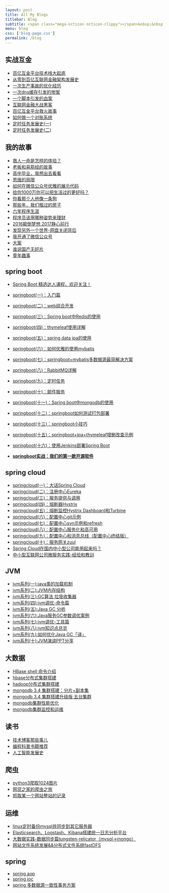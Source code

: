 ```yaml
---
layout: post
title: All My Blogs
titlebar: Blog
subtitle: <span class="mega-octicon octicon-clippy"></span>&nbsp;&nbsp; Take notes about everything new
menu: blog
css: ['blog-page.css']
permalink: /blog
---
```



## 实战互金

- [百亿互金平台技术栈大起底](https://huangfeifei.github.io/arch/2017/06/30/technology-stack.html)
- [从零到百亿互联网金融架构发展史](https://huangfeifei.github.io/%E6%9E%B6%E6%9E%84/2017/01/10/%E4%BB%8E%E9%9B%B6%E5%88%B0%E7%99%BE%E4%BA%BF%E4%BA%92%E8%81%94%E7%BD%91%E9%87%91%E8%9E%8D%E6%9E%B6%E6%9E%84%E5%8F%91%E5%B1%95%E5%8F%B2.html)
- [一次生产事故的优化经历](https://huangfeifei.github.io/%E4%BC%98%E5%8C%96/2017/02/06/%E4%B8%80%E6%AC%A1%E7%94%9F%E4%BA%A7%E4%BA%8B%E6%95%85%E7%9A%84%E4%BC%98%E5%8C%96%E7%BB%8F%E5%8E%86.html)  
- [一次dns缓存引发的惨案](https://huangfeifei.github.io/%E4%BC%98%E5%8C%96/2017/02/09/%E4%B8%80%E6%AC%A1dns%E7%BC%93%E5%AD%98%E5%BC%95%E5%8F%91%E7%9A%84%E6%83%A8%E6%A1%88.html)  
- [一个脚本引发的血案](https://huangfeifei.github.io/%E4%BC%98%E5%8C%96/2017/02/12/%E4%B8%80%E4%B8%AA%E8%84%9A%E6%9C%AC%E5%BC%95%E5%8F%91%E7%9A%84%E8%A1%80%E6%A1%88.html)  
- [互联网金融大战黑客](https://huangfeifei.github.io/%E4%BC%98%E5%8C%96/2017/02/15/%E4%BA%92%E8%81%94%E7%BD%91%E9%87%91%E8%9E%8D%E5%A4%A7%E6%88%98%E9%BB%91%E5%AE%A2.html)  
- [百亿互金平台救火故事](https://huangfeifei.github.io/%E4%BC%98%E5%8C%96/2017/02/16/%E7%99%BE%E4%BA%BF%E4%BA%92%E9%87%91%E5%B9%B3%E5%8F%B0%E6%95%91%E7%81%AB%E6%95%85%E4%BA%8B.html)  
- [如何做一个对账系统](https://huangfeifei.github.io/pay/2017/06/13/reconciliation-system.html)  
- [定时任务发展史(一)](https://huangfeifei.github.io/java/2017/06/28/timer-task-develop-1.html)  
- [定时任务发展史(二)](https://huangfeifei.github.io/java/2017/06/29/timer-task-develop-2.html)  

## 我的故事

- [救人一命是怎样的体验？](https://huangfeifei.github.io/life/2017/06/25/save-a-life.html)  
- [老板和易筋经的故事](https://huangfeifei.github.io/blog/2017/09/17/boss-anxious.html)  
- [高中毕业，我想出去看看](https://huangfeifei.github.io/life/2017/07/03/pingjing-life.html)  
- [思维的局限](https://huangfeifei.github.io/life/2017/05/19/Limitations-of-thinking.html)
- [如何在微信公众号优雅的展示代码](https://huangfeifei.github.io/other/2017/05/15/wechat-markdown.html)
- [给你1000万你可以把生活过的更好吗？](https://huangfeifei.github.io/life/2017/05/05/1000-and-life.html)
- [你看那个人他像一条狗](https://huangfeifei.github.io/career/2017/03/26/programmer-confused.html)
- [那些年，我们租过的房子](https://huangfeifei.github.io/life/2017/04/21/house-rented.html)
- [六年程序生涯](https://huangfeifei.github.io/%E5%85%AD%E5%B9%B4/2016/11/20/%E5%85%AD%E5%B9%B4%E7%A8%8B%E5%BA%8F%E7%94%9F%E6%B6%AF.html)
- [程序员该用哪种姿势来理财](https://huangfeifei.github.io/%E7%94%9F%E6%B4%BB/2016/05/08/%E7%A8%8B%E5%BA%8F%E5%91%98%E8%AF%A5%E7%94%A8%E5%93%AA%E7%A7%8D%E5%A7%BF%E5%8A%BF%E6%9D%A5%E7%90%86%E8%B4%A2.html)
- [2016颠倒梦想,2017静心前行](https://huangfeifei.github.io/%E7%94%9F%E6%B4%BB/2017/01/01/2016%E9%A2%A0%E5%80%92%E6%A2%A6%E6%83%B3,2017%E9%9D%99%E5%BF%83%E5%89%8D%E8%A1%8C.html)
- [发现另外一个世界-网盘关闭背后](https://huangfeifei.github.io/%E7%94%9F%E6%B4%BB/2017/01/18/%E5%8F%91%E7%8E%B0%E5%8F%A6%E5%A4%96%E4%B8%80%E4%B8%AA%E4%B8%96%E7%95%8C.html)
- [我开通了微信公众号](https://huangfeifei.github.io/life/2017/04/26/open-wechat.html)
- [大案](https://huangfeifei.github.io/life/2017/07/06/big-case.html)  
- [谁说国产无好片](https://huangfeifei.github.io/movie/2017/08/06/china-good-movie.html)  
- [童年趣事](https://huangfeifei.github.io/life/2017/07/29/childhood-fun.html)  


## spring boot 

- [Spring Boot 精选达人课程，欢迎关注！](http://gitbook.cn/gitchat/column/59f5daa149cd4330613605ba)  
- [springboot(一)：入门篇](https://huangfeifei.github.io/springboot/2016/01/06/springboot(%E4%B8%80)-%E5%85%A5%E9%97%A8%E7%AF%87.html)
- [springboot(二)：web综合开发](https://huangfeifei.github.io/springboot/2016/02/03/springboot(%E4%BA%8C)-web%E7%BB%BC%E5%90%88%E5%BC%80%E5%8F%91.html)
- [springboot(三)：Spring boot中Redis的使用](https://huangfeifei.github.io/springboot/2016/03/06/springboot(%E4%B8%89)-Spring-Boot%E4%B8%ADRedis%E7%9A%84%E4%BD%BF%E7%94%A8.html)
- [springboot(四)：thymeleaf使用详解](https://huangfeifei.github.io/springboot/2016/05/01/springboot(%E5%9B%9B)-thymeleaf%E4%BD%BF%E7%94%A8%E8%AF%A6%E8%A7%A3.html)
- [springboot(五)：spring data jpa的使用](https://huangfeifei.github.io/springboot/2016/08/20/springboot(%E4%BA%94)-spring-data-jpa%E7%9A%84%E4%BD%BF%E7%94%A8.html)
- [springboot(六)：如何优雅的使用mybatis](https://huangfeifei.github.io/springboot/2016/11/06/springboot(%E5%85%AD)-%E5%A6%82%E4%BD%95%E4%BC%98%E9%9B%85%E7%9A%84%E4%BD%BF%E7%94%A8mybatis.html)
- [springboot(七)：springboot+mybatis多数据源最简解决方案](https://huangfeifei.github.io/springboot/2016/11/25/springboot(%E4%B8%83)-springboot+mybatis%E5%A4%9A%E6%95%B0%E6%8D%AE%E6%BA%90%E6%9C%80%E7%AE%80%E8%A7%A3%E5%86%B3%E6%96%B9%E6%A1%88.html)
- [springboot(八)：RabbitMQ详解](https://huangfeifei.github.io/springboot/2016/11/30/springboot(%E5%85%AB)-RabbitMQ%E8%AF%A6%E8%A7%A3.html)
- [springboot(九)：定时任务](https://huangfeifei.github.io/springboot/2016/12/02/springboot(%E4%B9%9D)-%E5%AE%9A%E6%97%B6%E4%BB%BB%E5%8A%A1.html)
- [springboot(十)：邮件服务](https://huangfeifei.github.io/springboot/2017/05/06/springboot-mail.html)
- [springboot(十一)：Spring boot中mongodb的使用](https://huangfeifei.github.io/springboot/2017/05/08/springboot-mongodb.html)
- [springboot(十二)：springboot如何测试打包部署](https://huangfeifei.github.io/springboot/2017/05/09/springboot-deploy.html)
- [springboot(十三)：springboot小技巧](https://huangfeifei.github.io/springboot/2017/06/22/springboot-tips.html)
- [springboot(十五)：springboot+jpa+thymeleaf增删改查示例](https://huangfeifei.github.io/springboot/2017/09/23/spring-boot-jpa-thymeleaf-curd.html)  
- [springboot(十六)：使用Jenkins部署Spring Boot](https://huangfeifei.github.io/springboot/2017/11/11/springboot-jenkins.html)

- **[springboot实战：我们的第一款开源软件](https://huangfeifei.github.io/springboot/2016/09/26/springboot%E5%AE%9E%E6%88%98-%E6%88%91%E4%BB%AC%E7%9A%84%E7%AC%AC%E4%B8%80%E6%AC%BE%E5%BC%80%E6%BA%90%E8%BD%AF%E4%BB%B6.html)**

## spring cloud 

- [springcloud(一)：大话Spring Cloud](https://huangfeifei.github.io/springcloud/2017/05/01/simple-springcloud.html)
- [springcloud(二)：注册中心Eureka](https://huangfeifei.github.io/springcloud/2017/05/10/springcloud-eureka.html)
- [springcloud(三)：服务提供与调用](https://huangfeifei.github.io/springcloud/2017/05/12/eureka-provider-constomer.html)
- [springcloud(四)：熔断器Hystrix](https://huangfeifei.github.io/springcloud/2017/05/16/springcloud-hystrix.html)
- [springcloud(五)：熔断监控Hystrix Dashboard和Turbine](https://huangfeifei.github.io/springcloud/2017/05/18/hystrix-dashboard-turbine.html)
- [springcloud(六)：配置中心git示例](https://huangfeifei.github.io/springcloud/2017/05/22/springcloud-config-git.html)
- [springcloud(七)：配置中心svn示例和refresh](https://huangfeifei.github.io/springcloud/2017/05/23/springcloud-config-svn-refresh.html)
- [springcloud(八)：配置中心服务化和高可用](https://huangfeifei.github.io/springcloud/2017/05/25/springcloud-config-eureka.html)
- [springcloud(九)：配置中心和消息总线（配置中心终结版）](https://huangfeifei.github.io/springcloud/2017/05/26/springcloud-config-eureka-bus.html)
- [springcloud(十)：服务网关zuul](https://huangfeifei.github.io/springcloud/2017/06/01/gateway-service-zuul.html)  
- [Spring Cloud在国内中小型公司能用起来吗？](https://huangfeifei.github.io/springcloud/2017/09/11/can-use-springcloud.html)   
- [中小型互联网公司微服务实践-经验和教训](https://huangfeifei.github.io/springcloud/2017/10/19/micro-service-practice.html)


## JVM

- [jvm系列(一):java类的加载机制](https://huangfeifei.github.io/jvm/2017/08/19/class-loading-principle.html)
- [jvm系列(二):JVM内存结构](https://huangfeifei.github.io/jvm/2017/08/25/jvm-memory-structure.html)
- [jvm系列(三):GC算法 垃圾收集器](https://huangfeifei.github.io/jvm/2017/08/29/GC-garbage-collection.html)
- [jvm系列(四):jvm调优-命令篇](https://huangfeifei.github.io/jvm/2017/09/03/jvm-command.html)
- [jvm系列(五):Java GC 分析](https://huangfeifei.github.io/jvm/2017/09/18/GC-Analysis.html)
- [jvm系列(六):Java服务GC参数调优案例](https://huangfeifei.github.io/jvm/2017/09/19/GC-tuning.html)
- [jvm系列(七):jvm调优-工具篇](https://huangfeifei.github.io/java/2017/02/22/jvm-tool.html)
- [jvm系列(八):jvm知识点总览](https://huangfeifei.github.io/java/2017/03/01/jvm-overview.html)
- [jvm系列(九):如何优化Java GC「译」](https://huangfeifei.github.io/jvm/2017/09/21/How-to-optimize-Java-GC.html)
- [jvm系列(十):JVM演讲PPT分享](https://huangfeifei.github.io/jvm/2017/09/30/jvm-ppt.html)



## 大数据

- [HBase shell 命令介绍](https://huangfeifei.github.io/hbase/2017/07/28/hbase-shell.html)  
- [hbase分布式集群搭建](https://huangfeifei.github.io/hbase/2017/07/25/hbase-cluster-setup.html)  
- [hadoop分布式集群搭建](https://huangfeifei.github.io/hadoop/2017/07/24/hadoop-cluster-setup.html) 
- [mongodb 3.4 集群搭建：分片+副本集](https://huangfeifei.github.io/mongodb/2017/08/05/mongodb-cluster-setup.html)  
- [mongodb 3.4 集群搭建升级版 五台集群](https://huangfeifei.github.io/mongodb/2017/08/16/install-mongodb-cluster.html)  
- [mongodb集群性能优化](https://huangfeifei.github.io/mongodb/2017/09/01/mongodb-performance-optimization.html)  
- [mongodb集群监控和运维](https://huangfeifei.github.io/mongodb/2017/09/06/mongodb-operation.html) 


## 读书

- [技术博客那些事儿](https://huangfeifei.github.io/tech/2017/07/16/operating-technology-blog.html)  
- [编程科普书籍推荐](https://huangfeifei.github.io/book/2017/06/06/book-list.html)
- [人工智能发展史](https://huangfeifei.github.io/book/2017/06/10/intelligent-age.html)


## 爬虫

- [python3爬取1024图片](https://huangfeifei.github.io/python/2016/10/30/python3%E7%88%AC%E5%8F%961024%E5%9B%BE%E7%89%87.html)
- [网贷之家的爬虫之旅](http://www.cnblogs.com/ityouknow/p/4423998.html)
- [抓取某一个网站整站的记录](http://www.cnblogs.com/ityouknow/p/5446199.html)


## 运维

- [linux定时备份mysql并同步到其它服务器](https://huangfeifei.github.io/mysql/2016/09/09/linux%E5%AE%9A%E6%97%B6%E5%A4%87%E4%BB%BDmysql%E5%B9%B6%E5%90%8C%E6%AD%A5%E5%88%B0%E5%85%B6%E5%AE%83%E6%9C%8D%E5%8A%A1%E5%99%A8.html)
- [Elasticsearch、Logstash、Kibana搭建统一日志分析平台](http://www.cnblogs.com/ityouknow/p/4933103.html)
- [大数据实践-数据同步篇tungsten-relicator（mysql-&gt;mongo）](http://www.cnblogs.com/ityouknow/p/4918164.html)
- [网站文件系统发展&&分布式文件系统fastDFS](http://www.cnblogs.com/ityouknow/p/5344857.html)


## spring 

- [spring aop](http://www.cnblogs.com/ityouknow/p/5329550.html)
- [spring ioc](http://www.cnblogs.com/ityouknow/p/5311360.html)
- [spring 多数据源一致性事务方案](http://www.cnblogs.com/ityouknow/p/4977136.html)


